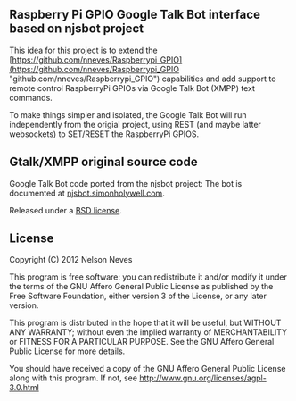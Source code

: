 Raspberry Pi GPIO Google Talk Bot interface based on njsbot project
------------------
This idea for this project is to extend the [https://github.com/nneves/Raspberrypi_GPIO](https://github.com/nneves/Raspberrypi_GPIO "github.com/nneves/Raspberrypi_GPIO") capabilities and add support to remote control RaspberryPi GPIOs via Google Talk Bot (XMPP) text commands.

To make things simpler and isolated, the Google Talk Bot will run independently from the origial project, using REST (and maybe latter websockets) to SET/RESET the RaspberryPi GPIOS.


Gtalk/XMPP original source code
------------------
Google Talk Bot code ported from the njsbot project:
The bot is documented at [njsbot.simonholywell.com](http://njsbot.simonholywell.com "njsbot.simonholywell.com").

Released under a [BSD license](http://en.wikipedia.org/wiki/BSD_licenses).

License
------------------
Copyright (C) 2012 Nelson Neves

This program is free software: you can redistribute it and/or modify
it under the terms of the GNU Affero General Public License as
published by the Free Software Foundation, either version 3 of the
License, or any later version.

This program is distributed in the hope that it will be useful,
but WITHOUT ANY WARRANTY; without even the implied warranty of
MERCHANTABILITY or FITNESS FOR A PARTICULAR PURPOSE.  See the
GNU Affero General Public License for more details.

You should have received a copy of the GNU Affero General Public License
along with this program.  If not, see http://www.gnu.org/licenses/agpl-3.0.html